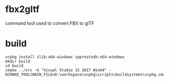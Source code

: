 # fbx2gltf

command tool used to convert FBX to glTF

# build

	vcpkg install zlib:x64-windows cpprestsdk:x64-windows
	mkdir build
	cd build
	cmake ../src -G "Visual Studio 15 2017 Win64" -DCMAKE_TOOLCHAIN_FILE=D:\workspace\vcpkg\scripts\buildsystems\vcpkg.cmake